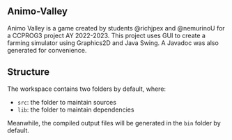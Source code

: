 ## Animo-Valley

Animo Valley is a game created by students @richjpex and @nemurinoU for a CCPROG3 project AY 2022-2023.
This project uses GUI to create a farming simulator using Graphics2D and Java Swing.
A Javadoc was also generated for convenience.
## Structure

The workspace contains two folders by default, where:
- `src`: the folder to maintain sources
- `lib`: the folder to maintain dependencies

Meanwhile, the compiled output files will be generated in the `bin` folder by default.